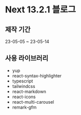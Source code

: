 # Next 13.2.1 블로그

## 제작 기간
23-05-05 ~ 23-05-14

## 사용 라이브러리

- yup
- react-syntax-highlighter
- typescript
- tailwindcss
- react-markdown
- react-icons
- react-multi-carousel
- remark-gfm
